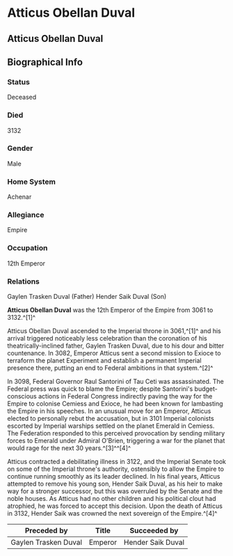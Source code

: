 # Atticus Obellan Duval
## Atticus Obellan Duval

		

## Biographical Info

### Status

Deceased

### Died

3132

### Gender

Male

### Home System

Achenar

### Allegiance

Empire

### Occupation

12th Emperor

### Relations

Gaylen Trasken Duval (Father)
Hender Saik Duval (Son)

**Atticus Obellan Duval** was the 12th Emperor of the Empire from 3061 to 3132.^[1]^

Atticus Obellan Duval ascended to the Imperial throne in 3061,^[1]^ and his arrival triggered noticeably less celebration than the coronation of his theatrically-inclined father, Gaylen Trasken Duval, due to his dour and bitter countenance. In 3082, Emperor Atticus sent a second mission to Exioce to terraform the planet Experiment and establish a permanent Imperial presence there, putting an end to Federal ambitions in that system.^[2]^

In 3098, Federal Governor Raul Santorini of Tau Ceti was assassinated. The Federal press was quick to blame the Empire; despite Santorini's budget-conscious actions in Federal Congress indirectly paving the way for the Empire to colonise Cemiess and Exioce, he had been known for lambasting the Empire in his speeches. In an unusual move for an Emperor, Atticus elected to personally rebut the accusation, but in 3101 Imperial colonists escorted by Imperial warships settled on the planet Emerald in Cemiess. The Federation responded to this perceived provocation by sending military forces to Emerald under Admiral O'Brien, triggering a war for the planet that would rage for the next 30 years.^[3]^^[4]^

Atticus contracted a debilitating illness in 3122, and the Imperial Senate took on some of the Imperial throne's authority, ostensibly to allow the Empire to continue running smoothly as its leader declined. In his final years, Atticus attempted to remove his young son, Hender Saik Duval, as his heir to make way for a stronger successor, but this was overruled by the Senate and the noble houses. As Atticus had no other children and his political clout had atrophied, he was forced to accept this decision. Upon the death of Atticus in 3132, Hender Saik was crowned the next sovereign of the Empire.^[4]^

| **Preceded by** | **Title** | **Succeeded by** |
| --- | --- | --- |
| Gaylen Trasken Duval | Emperor | Hender Saik Duval |